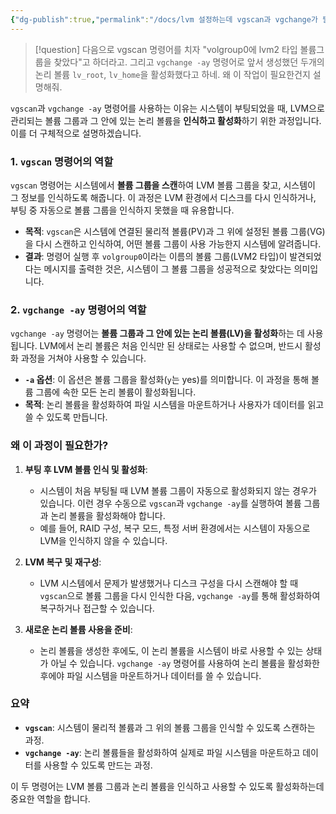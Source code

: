 ```yaml
---
{"dg-publish":true,"permalink":"/docs/lvm 설정하는데 vgscan과 vgchange가 필요한 이유/","title":"lvm 설정하는데 vgscan과 vgchange가 필요한 이유"}
---
```



> [!question] 다음으로 vgscan 명령어를 치자 "volgroup0에 lvm2 타입 볼륨그룹을 찾았다"고 하더라고. 그리고 `vgchange -ay` 명령어로 앞서 생성했던 두개의 논리 볼륨 `lv_root`, `lv_home`을 활성화했다고 하네. 왜 이 작업이 필요한건지 설명해줘.

`vgscan`과 `vgchange -ay` 명령어를 사용하는 이유는 시스템이 부팅되었을 때, LVM으로 관리되는 볼륨 그룹과 그 안에 있는 논리 볼륨을 **인식하고 활성화**하기 위한 과정입니다. 이를 더 구체적으로 설명하겠습니다.

### 1. **`vgscan` 명령어의 역할**

`vgscan` 명령어는 시스템에서 **볼륨 그룹을 스캔**하여 LVM 볼륨 그룹을 찾고, 시스템이 그 정보를 인식하도록 해줍니다. 이 과정은 LVM 환경에서 디스크를 다시 인식하거나, 부팅 중 자동으로 볼륨 그룹을 인식하지 못했을 때 유용합니다.

- **목적**: `vgscan`은 시스템에 연결된 물리적 볼륨(PV)과 그 위에 설정된 볼륨 그룹(VG)을 다시 스캔하고 인식하여, 어떤 볼륨 그룹이 사용 가능한지 시스템에 알려줍니다.
- **결과**: 명령어 실행 후 `volgroup0`이라는 이름의 볼륨 그룹(LVM2 타입)이 발견되었다는 메시지를 출력한 것은, 시스템이 그 볼륨 그룹을 성공적으로 찾았다는 의미입니다.

### 2. **`vgchange -ay` 명령어의 역할**

`vgchange -ay` 명령어는 **볼륨 그룹과 그 안에 있는 논리 볼륨(LV)을 활성화**하는 데 사용됩니다. LVM에서 논리 볼륨은 처음 인식만 된 상태로는 사용할 수 없으며, 반드시 활성화 과정을 거쳐야 사용할 수 있습니다.

- **`-a` 옵션**: 이 옵션은 볼륨 그룹을 활성화(`y`는 yes)를 의미합니다. 이 과정을 통해 볼륨 그룹에 속한 모든 논리 볼륨이 활성화됩니다.
- **목적**: 논리 볼륨을 활성화하여 파일 시스템을 마운트하거나 사용자가 데이터를 읽고 쓸 수 있도록 만듭니다.

### 왜 이 과정이 필요한가?

1. **부팅 후 LVM 볼륨 인식 및 활성화**: 
   - 시스템이 처음 부팅될 때 LVM 볼륨 그룹이 자동으로 활성화되지 않는 경우가 있습니다. 이런 경우 수동으로 `vgscan`과 `vgchange -ay`를 실행하여 볼륨 그룹과 논리 볼륨을 활성화해야 합니다.
   - 예를 들어, RAID 구성, 복구 모드, 특정 서버 환경에서는 시스템이 자동으로 LVM을 인식하지 않을 수 있습니다.

2. **LVM 복구 및 재구성**:
   - LVM 시스템에서 문제가 발생했거나 디스크 구성을 다시 스캔해야 할 때 `vgscan`으로 볼륨 그룹을 다시 인식한 다음, `vgchange -ay`를 통해 활성화하여 복구하거나 접근할 수 있습니다.

3. **새로운 논리 볼륨 사용을 준비**:
   - 논리 볼륨을 생성한 후에도, 이 논리 볼륨을 시스템이 바로 사용할 수 있는 상태가 아닐 수 있습니다. `vgchange -ay` 명령어를 사용하여 논리 볼륨을 활성화한 후에야 파일 시스템을 마운트하거나 데이터를 쓸 수 있습니다.

### 요약

- **`vgscan`**: 시스템이 물리적 볼륨과 그 위의 볼륨 그룹을 인식할 수 있도록 스캔하는 과정.
- **`vgchange -ay`**: 논리 볼륨들을 활성화하여 실제로 파일 시스템을 마운트하고 데이터를 사용할 수 있도록 만드는 과정.

이 두 명령어는 LVM 볼륨 그룹과 논리 볼륨을 인식하고 사용할 수 있도록 활성화하는데 중요한 역할을 합니다.

